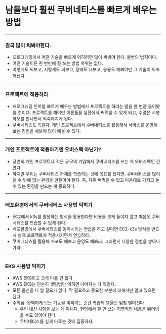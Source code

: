 # 남들보다 훨씬 쿠버네티스를 빠르게 배우는 방법

---

### 결국 많이 써봐야한다.
- 프로그래밍에서 어떤 기술을 빠르게 익히려면 많이 써봐야 한다. 불변의 법칙이다. 
- 어떤 기술이든 한 번만에 잘 쓰는 방법 따위는 없다. 
- 이렇게도 써보고, 저렇게도 써보고, 장애도 내보고, 응용도 해봐야만 그 기술이 익숙해진다.

---

### 프로젝트에 적용하라
- 프로그래밍 언어를 빠르게 배우는 방법에서 프로젝트를 하라는 말을 한 번쯤 들어봤을 것이다. 프로젝트를 해야만 이론들을 실전에서 써먹을 수 있게
되고, 수많은 시행착오를 만나면서 익숙해지게 된다.
- 쿠버네티스도 똑같다. 개인 프로젝트에서 쿠버네티스를 활용해서 서비스를 운영해보는 경험을 해봐야 많이 배울 수 있다.

---

### 개인 프로젝트에 적용하기엔 오버스펙 아닌가?
- 당연히 개인 프로젝트나 작은 규모의 기업에서 쿠버네티스를 쓰는 게 오버스펙인 건 안다. 
- 하지만 우리는 쿠버네티스 자체를 학습하는 것에 목표를 뒀다면, 쿠버네티스를 많이 쓸 수 밖에 없는 환경을 만들어야 한다. 즉, 자주 써먹을 수
있고 마음대로 가지고 놀 수 있는 환경을 만드는 게 중요하다.

---

### 배포환경에서의 쿠버네티스 사용법 익히기
- EC2에서 k3s를 활용하는 방식을 활용한다면 비용을 크게 들이지 않고 마음껏 쿠버네티스를 연습할 수 있게 된다. 
- 배포환경에서 쿠버네티스를 동작시키는 연습을 하고 싶다면 EC2-k3s 방식을 반드시 실제 프로젝트에 적용시키면서 연습하라. 
- 쿠버네티스를 활용해 배포도 해보고 운영도 해봐라. 그러면서 다양한 경험을 쌓아나가라.

---

### EKS 사용법 익히기
- AWS EKS라고 크게 다를 건 없다
- AWS EKS는 단순히 셋팅법만 익히면 나머지는 다 똑같다.
- 모든 옵션을 다 알 필요가 없다. 딱 필요하고 중요한 부분에 대해서만 알고 있으면 된다.
- 주의점: 완벽하게 모든 기능을 익히려는 순간 학습의 효율은 엄청 떨어진다. 
  - 우린 내신 시험을 보는 게 아니다. 현업에서 잘 안 쓰는 지엽적인 내용은 뛰어넘을 수도 있어야 한다. 
  - 쿠버네티스를 실제 다루는 것에 집중하자.

---
